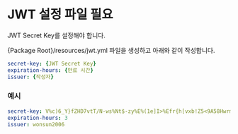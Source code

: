 # JWT 설정 파일 필요

JWT Secret Key를 설정해야 합니다.

{Package Root}/resources/jwt.yml 파일을 생성하고 아래와 같이 작성합니다.

```yaml
secret-key: {JWT Secret Key}
expiration-hours: {만료 시간}
issuer: {작성자}
```
### 예시
```yaml
secret-key: V%c)6_Y}fZHD7vtT/N-ws%Nt$-zy%E%(1e]I>%Efr{h[vxb!Z5<9A58HwrmF{4haY{pnfeCGTWhjy,MK9(4Y5-MfQ{z>sT_nP3nTu9hLjARE0F]palf_dDxT:}RoQ=g/
expiration-hours: 3
issuer: wonsun2006
```
